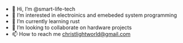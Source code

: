 - 👋 Hi, I’m @smart-life-tech
- 👀 I’m interested in electroinics and emebeded system programming
- 🌱 I’m currently learning rust
- 💞️ I’m looking to collaborate on hardware projects
- 📫 How to reach me christlightworld@gmail.com

<!---
smart-life-tech/smart-life-tech is a ✨ special ✨ repository because its `README.md` (this file) appears on your GitHub profile.
You can click the Preview link to take a look at your changes.
--->
